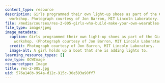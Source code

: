 ```yaml
---
content_type: resource
description: Girls programmed their own light-up shoes as part of the Girls Who Build
  workshop. Photograph courtesy of Jon Barron, MIT Lincoln Laboratory.
file: /media/courses/res-2-005-girls-who-build-make-your-own-wearables-workshop-spring-2015/576a148b994ad12c915c30e593a90ff7_res-2-005.jpg
file_type: image/jpeg
image_metadata:
  caption: Girls programmed their own light-up shoes as part of the Girls Who Build
    workshop. (Photograph courtesy of Jon Barron, MIT Lincoln Laboratory.)
  credit: Photograph courtesy of Jon Barron, MIT Lincoln Laboratory.
  image-alt: A girl holds up a boot that she is adding lights to.
learning_resource_types: []
ocw_type: OCWImage
resourcetype: Image
title: res-2-005.jpg
uid: 576a148b-994a-d12c-915c-30e593a90ff7
---
```

